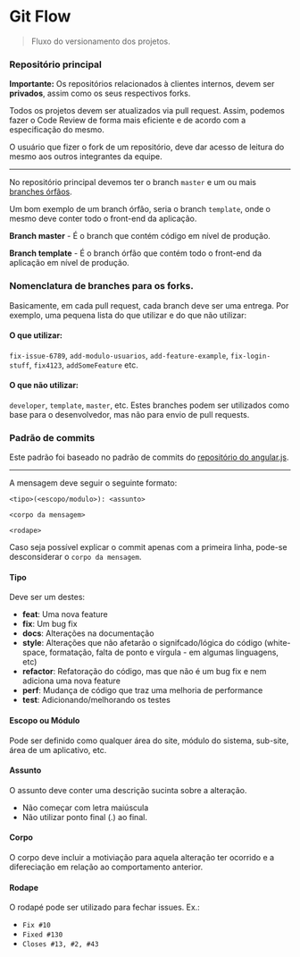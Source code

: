 # Git Flow

> Fluxo do versionamento dos projetos.

### Repositório principal

**Importante:** Os repositórios relacionados à clientes internos, devem ser **privados**, assim como os seus respectivos forks.

Todos os projetos devem ser atualizados via pull request. Assim, podemos fazer o Code Review de forma mais eficiente e de acordo com a especificação do mesmo.

O usuário que fizer o fork de um repositório, deve dar acesso de leitura do mesmo aos outros integrantes da equipe.

---

No repositório principal devemos ter o branch `master` e um ou mais [branches órfãos](https://git-scm.com/docs/git-checkout/1.7.3.1).

Um bom exemplo de um branch órfão, seria o branch `template`, onde o mesmo deve conter todo o front-end da aplicação.

**Branch master** - É o branch que contém código em nível de produção.

**Branch template** - É o branch órfão que contém todo o front-end da aplicação em nível de produção.

### Nomenclatura de branches para os forks.

Basicamente, em cada pull request, cada branch deve ser uma entrega. Por exemplo, uma pequena lista do que utilizar e do que não utilizar:

#### O que utilizar:

`fix-issue-6789`, `add-modulo-usuarios`, `add-feature-example`, `fix-login-stuff`, `fix4123`, `addSomeFeature` etc.

#### O que não utilizar:

`developer`, `template`, `master`, etc. Estes branches podem ser utilizados como base para o desenvolvedor, mas não para envio de pull requests.


### Padrão de commits

Este padrão foi baseado no padrão de commits do [repositório do angular.js](https://github.com/angular/angular.js/blob/master/CONTRIBUTING.md#commit).

---

A mensagem deve seguir o seguinte formato:

```
<tipo>(<escopo/modulo>): <assunto>

<corpo da mensagem>

<rodape>
```

Caso seja possível explicar o commit apenas com a primeira linha, pode-se desconsiderar o `corpo da mensagem`.

#### Tipo

Deve ser um destes:

- **feat**: Uma nova feature
- **fix**: Um bug fix
- **docs**: Alterações na documentação
- **style**: Alterações que não afetarão o signifcado/lógica do código (white-space, formatação, falta de ponto e vírgula - em algumas linguagens, etc)
- **refactor**: Refatoração do código, mas que não é um bug fix e nem adiciona uma nova feature
- **perf**: Mudança de código que traz uma melhoria de performance
- **test**: Adicionando/melhorando os testes

#### Escopo ou Módulo

Pode ser definido como qualquer área do site, módulo do sistema, sub-site, área de um aplicativo, etc.

#### Assunto

O assunto deve conter uma descrição sucinta sobre a alteração.

- Não começar com letra maiúscula
- Não utilizar ponto final (.) ao final.

#### Corpo

O corpo deve incluir a motiviação para aquela alteração ter ocorrido e a difereciação em relação ao comportamento anterior.

#### Rodape

O rodapé pode ser utilizado para fechar issues. Ex.:

- `Fix #10`
- `Fixed #130`
- `Closes #13, #2, #43`
